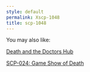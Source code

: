 ```yaml
---
style: default
permalink: Xscp-1048
title: scp-1048
---
```

You may also like:

[Death and the Doctors Hub](http://scp-wiki.net/death-and-the-doctors-hub)

[SCP-024: Game Show of Death](http://scp-wiki.net/scp-024)
